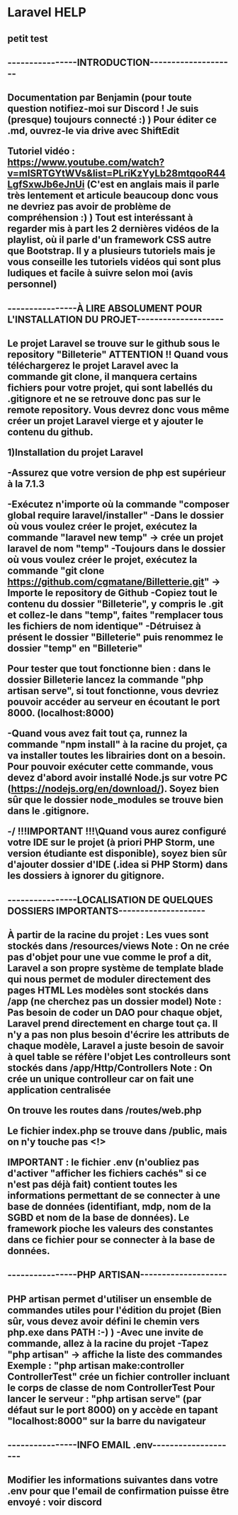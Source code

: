 # Laravel HELP

## petit test


<h2>----------------INTRODUCTION--------------------<h2>

Documentation par Benjamin (pour toute question notifiez-moi sur Discord ! Je suis (presque) toujours connecté :) )
Pour éditer ce .md, ouvrez-le via drive avec ShiftEdit

Tutoriel vidéo : https://www.youtube.com/watch?v=mISRTGYtWVs&list=PLriKzYyLb28mtqooR44LgfSxwJb6eJnUi (C'est en anglais mais il parle très lentement et articule beaucoup donc vous ne devriez pas avoir de problème de compréhension :) )
          Tout est interéssant à regarder mis à part les 2 dernières vidéos de la playlist, où il parle d'un framework CSS autre que Bootstrap.
          Il y a plusieurs tutoriels mais je vous conseille les tutoriels vidéos qui sont plus ludiques et facile à suivre selon moi (avis personnel)
          
          
<h2>----------------À LIRE ABSOLUMENT POUR L'INSTALLATION DU PROJET--------------------<h2>


Le projet Laravel se trouve sur le github sous le repository "Billeterie"
ATTENTION !! Quand vous téléchargerez le projet Laravel avec la commande git clone, il manquera certains fichiers pour votre projet, qui sont labellés du .gitignore et ne se retrouve donc pas sur le remote repository. Vous devrez donc vous même créer un projet Laravel vierge et y ajouter le contenu du github.

1)Installation du projet Laravel

-Assurez que votre version de php est supérieur à la 7.1.3


-Exécutez n'importe où la commande "composer global require laravel/installer"
-Dans le dossier où vous voulez créer le projet, exécutez la commande "laravel new temp" -> crée un projet laravel de nom "temp"
-Toujours dans le dossier où vous voulez créer le projet, exécutez la commande "git clone https://github.com/cgmatane/Billetterie.git" -> Importe le repository de Github
-Copiez tout le contenu du dossier "Billeterie", y compris le .git et collez-le dans "temp", faites "remplacer tous les fichiers de nom identique"
-Détruisez à présent le dossier "Billeterie" puis renommez le dossier "temp" en "Billeterie"

Pour tester que tout fonctionne bien : dans le dossier Billeterie lancez la commande "php artisan serve", si tout fonctionne, vous devriez pouvoir accéder au serveur en écoutant le port 8000. (localhost:8000)


-Quand vous avez fait tout ça, runnez la commande "npm install" à la racine du projet, ça va installer toutes les librairies dont on a besoin. Pour pouvoir exécuter cette commande, vous devez 
d'abord avoir installé Node.js sur votre PC (https://nodejs.org/en/download/). Soyez bien sûr que le dossier node_modules se trouve bien dans le .gitignore.
  
  

**-/ !!!IMPORTANT !!!\Quand vous aurez configuré votre IDE sur le projet (à priori PHP Storm, une version étudiante est disponible), soyez bien sûr d'ajouter dossier d'IDE (.idea si PHP Storm) dans les dossiers à ignorer du gitignore.**

<h2>----------------LOCALISATION DE QUELQUES DOSSIERS IMPORTANTS--------------------<h2>


À partir de la racine du projet :
  Les vues sont stockés dans /resources/views
    Note : On ne crée pas d'objet pour une vue comme le prof a dit, Laravel a son propre système de template blade qui nous permet de moduler directement des pages HTML
  Les modèles sont stockés dans /app  (ne cherchez pas un dossier model)
    Note : Pas besoin de coder un DAO pour chaque objet, Laravel prend directement en charge tout ça. Il n'y a pas non plus besoin d'écrire les attributs de chaque modèle, 
          Laravel a juste besoin de savoir à quel table se réfère l'objet
  Les controlleurs sont stockés dans /app/Http/Controllers
    Note : On crée un unique controlleur car on fait une application centralisée
  
  On trouve les routes dans /routes/web.php
  
  Le fichier index.php se trouve dans /public, mais on n'y touche pas <!>
  
  
  
  IMPORTANT : le fichier .env (n'oubliez pas d'activer "afficher les fichiers cachés" si ce n'est pas déjà fait) contient toutes les informations permettant de se connecter
  à une base de données (identifiant, mdp, nom de la SGBD et nom de la base de données). Le framework pioche les valeurs des constantes dans ce fichier pour se connecter à la base de données.
 
 
<h2>----------------PHP ARTISAN--------------------<h2>
  
PHP artisan permet d'utiliser un ensemble de commandes utiles pour l'édition du projet (Bien sûr, vous devez avoir défini le chemin vers php.exe dans PATH :-) )
  -Avec une invite de commande, allez à la racine du projet
  -Tapez "php artisan" -> affiche la liste des commandes
  Exemple : "php artisan make:controller ControllerTest" crée un fichier controller incluant le corps de classe de nom ControllerTest
  Pour lancer le serveur : "php artisan serve" (par défaut sur le port 8000) on y accède en tapant "localhost:8000" sur la barre du navigateur

<h2>----------------INFO EMAIL .env--------------------<h2>
    
Modifier les informations suivantes dans votre .env pour que l'email de confirmation puisse être envoyé : voir discord
